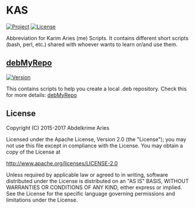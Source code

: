# KAS
[![Project](https://img.shields.io/badge/Project-KLnxScr-0BDA51.svg)](./)
[![License](https://img.shields.io/badge/License-Apache--2.0-0BDA51.svg)](http://www.apache.org/licenses/LICENSE-2.0)

Abbreviation for Karim Aries (me) Scripts.
It contains different short scripts (bash, perl, etc.) shared with whoever wants to learn or/and use them.

## [debMyRepo](./debMyRepo)
[![Version](https://img.shields.io/badge/Version-1.1.0-0BDA51.svg)](https://launchpad.net/~kariminf/+archive/ubuntu/ppa)

This contains scripts to help you create a local .deb repository.
Check this for more details: [debMyRepo](./debMyRepo)

## License
Copyright (C) 2015-2017 Abdelkrime Aries

Licensed under the Apache License, Version 2.0 (the "License");
you may not use this file except in compliance with the License.
You may obtain a copy of the License at

http://www.apache.org/licenses/LICENSE-2.0

Unless required by applicable law or agreed to in writing, software
distributed under the License is distributed on an "AS IS" BASIS,
WITHOUT WARRANTIES OR CONDITIONS OF ANY KIND, either express or implied.
See the License for the specific language governing permissions and
limitations under the License.
